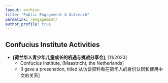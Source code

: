 ```yaml
---
layout: archive
title: "Public Engagement & Outreach"
permalink: /engagement/
author_profile: true
---
```


## Confucius Institute Activities

* **[荷兰华人青少年儿童成长的机遇与挑战分享会]**, [11/2023]
  * Confucius Institute, [Maastricht, the Netherlands]
  * [I gave a presenation, titled 从访谈资料看在荷华人的身份认同和使用中文的关系]
